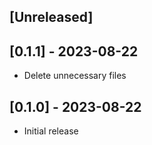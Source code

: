 ## [Unreleased]

## [0.1.1] - 2023-08-22

- Delete unnecessary files

## [0.1.0] - 2023-08-22

- Initial release
